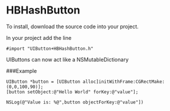 HBHashButton
============

To install, download the source code into your project.

In your project add the line
```
#import "UIButton+HBHashButton.h"
```
UIButtons can now act like a NSMutableDictionary

###Example
```
UIButton *button = [UIButton alloc]initWithFrame:CGRectMake:(0,0,100,90)];
[button setObject:@"Hello World" forKey:@"value"];

NSLog(@"Value is: %@",button objectForKey:@"value"])
```
